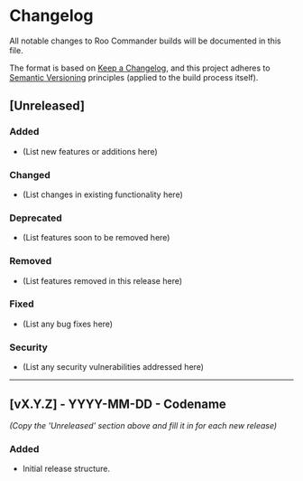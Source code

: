 # Changelog

All notable changes to Roo Commander builds will be documented in this file.

The format is based on [Keep a Changelog](https://keepachangelog.com/en/1.0.0/),
and this project adheres to [Semantic Versioning](https://semver.org/spec/v2.0.0.html) principles (applied to the build process itself).

## [Unreleased]

### Added
- (List new features or additions here)

### Changed
- (List changes in existing functionality here)

### Deprecated
- (List features soon to be removed here)

### Removed
- (List features removed in this release here)

### Fixed
- (List any bug fixes here)

### Security
- (List any security vulnerabilities addressed here)

---

## [vX.Y.Z] - YYYY-MM-DD - Codename

*(Copy the 'Unreleased' section above and fill it in for each new release)*

### Added
- Initial release structure.
